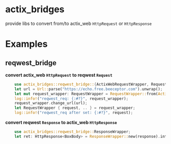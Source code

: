 # actix_bridges

provide libs to convert from/to actix_web `HttpRequest` or `HttpResponse`

# Examples

## reqwest_bridge 

**convert actix_web `HttpRequest` to reqwest `Request`**
```rust
    use actix_bridges::reqwest_bridge::{ActixWebRequestWrapper, RequestWrapper};
    let url = Url::parse("https://echo.free.beeceptor.com").unwrap();
    let mut request_wrapper: RequestWrapper = RequestWrapper::from(ActixWebRequestWrapper::new(req, bytes));
    log::info!("reqwest_req: {:#?}", request_wrapper);
    request_wrapper.change_url(url);
    let RequestWrapper { request, .. } = request_wrapper;
    log::info!("reqwest_req after set: {:#?}", request);
```

**convert reqwest `Response` to actix_web `HttpResponse`**
```rust
    use actix_bridges::reqwest_bridge::ResponseWrapper;
    let ret: HttpResponse<BoxBody> = ResponseWrapper::new(response).into().await;
```